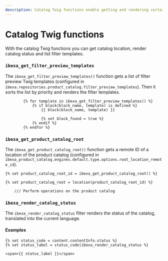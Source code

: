 ```yaml
---
description: Catalog Twig functions enable getting and rendering certain catalog information and listing filter templates.
---
```


# Catalog Twig functions

With the catalog Twig functions you can get catalog location, render catalog status and list filter templates.

### `ibexa_get_filter_preview_templates`

The `ibexa_get_filter_preview_templates()` function gets a list of filter preview Twig templates 
(configured in `ibexa.repositories.product_catalog.filter_preview_templates`). 
Then it sorts the list by priority and renders the filter templates.

``` html+twig
        {% for template in ibexa_get_filter_preview_templates() %}
            {% if block(block_name, template) is defined %}
                {{ block(block_name, template) }}

                {% set block_found = true %}
            {% endif %}
        {% endfor %}
```

### `ibexa_get_product_catalog_root`

The `ibexa_get_product_catalog_root()` function gets a remote ID of a location of the product catalog (configured in `ibexa_product_catalog.engines.default.type.options.root_location_remote_id`).


``` html+twig
{% set product_catalog_root_id = ibexa_get_product_catalog_root() %}

{% set product_catalog_root = location(product_catalog_root_id) %}

    /// Perform operations on the product catalog 
```

### `ibexa_render_catalog_status`

The `ibexa_render_catalog_status` filter renders the status of the catalog, translated into the current language.

#### Examples

``` html+twig
{% set status_code = content.contentInfo.status %}
{% set status_label = status_code|ibexa_render_catalog_status %}

<span>{{ status_label }}</span>
```

